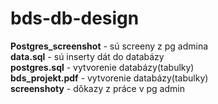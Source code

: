 # bds-db-design
**Postgres_screenshot** - sú screeny z pg admina <br />
**data.sql** - sú inserty dát do databázy <br />
**postgres.sql** - vytvorenie databázy(tabulky) <br />
**bds_projekt.pdf** - vytvorenie databázy(tabulky) <br />
**screenshoty** - dôkazy z práce v pg admin <br />
